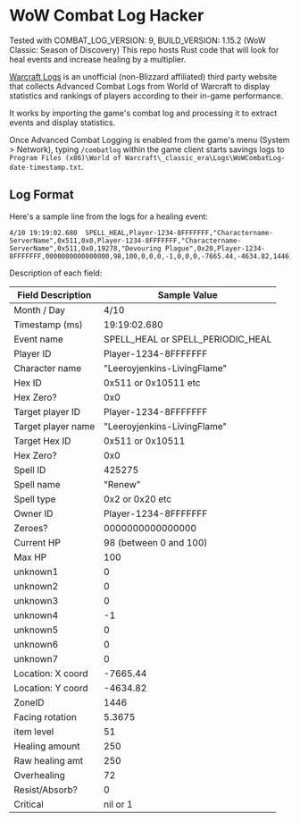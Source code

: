 # WoW Combat Log Hacker 

Tested with COMBAT_LOG_VERSION: 9, BUILD_VERSION: 1.15.2 (WoW Classic: Season of Discovery)
This repo hosts Rust code that will look for heal events and increase healing by a multiplier.

[Warcraft Logs](https://sod.warcraftlogs.com/) is an unofficial (non-Blizzard affiliated) third party website that collects Advanced Combat Logs from World of Warcraft to display statistics and rankings of players according to their in-game performance. 

It works by importing the game's combat log and processing it to extract events and display statistics. 

Once Advanced Combat Logging is enabled from the game's menu (System > Network), typing `/combatlog` within the game client starts savings logs to `Program Files (x86)\World of Warcraft\_classic_era\Logs\WoWCombatLog-date-timestamp.txt`.

## Log Format

Here's a sample line from the logs for a healing event:

```
4/10 19:19:02.680  SPELL_HEAL,Player-1234-8FFFFFFF,"Charactername-ServerName",0x511,0x0,Player-1234-8FFFFFFF,"Charactername-ServerName",0x511,0x0,19278,"Devouring Plague",0x20,Player-1234-8FFFFFFF,0000000000000000,98,100,0,0,0,-1,0,0,0,-7665.44,-4634.82,1446,3.8602,50,70,70,0,0,nil
```
Description of each field:

| Field Description | Sample Value 			|
| ----------------- | --------------------------------- |
| Month / Day       | 4/10         			|
| Timestamp (ms)    | 19:19:02.680 			|
| Event name        | SPELL_HEAL or SPELL_PERIODIC_HEAL |
| Player ID         | Player-1234-8FFFFFFF              |
| Character name    | "Leeroyjenkins-LivingFlame"       |
| Hex ID            | 0x511 or 0x10511 etc              |
| Hex Zero?         | 0x0      				|
| Target player ID  | Player-1234-8FFFFFFF              |
| Target player name| "Leeroyjenkins-LivingFlame"       |
| Target Hex ID     | 0x511 or 0x10511                  |
| Hex Zero?         | 0x0 				|
| Spell ID          | 425275				|
| Spell name	    | "Renew"				|
| Spell type	    | 0x2 or 0x20 etc    		|
| Owner ID	    | Player-1234-8FFFFFFF		|
| Zeroes?	    | 0000000000000000			|
| Current HP	    | 98 (between 0 and 100)            |
| Max HP	    | 100				|
| unknown1	    | 0					|
| unknown2          | 0                                 |
| unknown3          | 0                                 |
| unknown4          | -1                                |
| unknown5          | 0                                 |
| unknown6          | 0                                 |
| unknown7          | 0                                 |
| Location: X coord | -7665.44				|
| Location: Y coord | -4634.82				|
| ZoneID	    | 1446				|
| Facing rotation   | 5.3675				|
| item level	    | 51				|
| Healing amount    | 250				|
| Raw healing amt   | 250				|
| Overhealing       | 72				|
| Resist/Absorb?    | 0					|
| Critical	    | nil or 1				|


